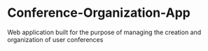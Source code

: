 # Conference-Organization-App
Web application built for the purpose of managing the creation and organization of user conferences
